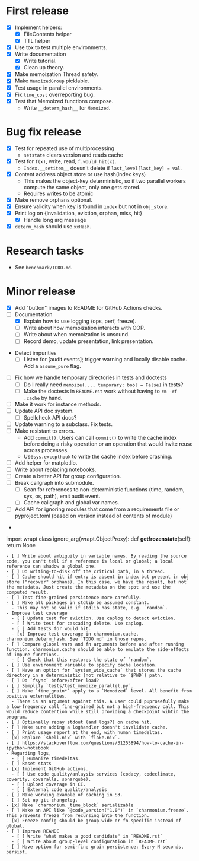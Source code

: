 # First release

- [x] Implement helpers:
  - [x] FileContents helper
  - [x] TTL helper
- [x] Use tox to test multiple environments.
- [x] Write documentation
  - [x] Write tutorial.
  - [x] Clean up theory.
- [x] Make memoization Thread safety.
- [x] Make `MemoizedGroup` picklable.
- [x] Test usage in parallel environments.
- [x] Fix `time_cost` overreporting bug.
- [x] Test that Memoized functions compose.
  - Write `__determ_hash__` for `Memoized`.

# Bug fix release

- [x] Test for repeated use of multiprocessing
  - `setstate` clears version and reads cache
- [x] Test for `f(x)`, write, read, `f.would_hit(x)`.
  - `Index.__setitem__` doesn't delete if `last_level[last_key] = val`.
- [x] Content address object store or use hash(index keys)
  - This makes the object-key deterministic, so if two parallel workers compute the same object, only one gets stored.
  - Requires writes to be atomic
- [x] Make remove orphans optional.
- [x] Ensure validity when key is found in `index` but not in `obj_store`.
- [x] Print log on {invalidation, eviction, orphan, miss, hit}
  - [x] Handle long arg message
- [x] `determ_hash`  should use `xxHash`.

# Research tasks
- See `benchmark/TODO.md`.

# Minor release
- [x] Add "button" images to README for GitHub Actions checks.
- [ ] Documentation
  - [x] Explain how to use logging (ops, perf, freeze).
  - [ ] Write about how memoization interacts with OOP.
  - [ ] Write about when memoization is unsound.
  - [ ] Record demo, update presentation, link presentation.
- Detect impurities
  - [ ] Listen for [audit events]; trigger warning and locally disable cache. Add a `assume_pure` flag.
- [ ] Fix how we handle temporary directories in tests and doctests
  - [ ] Do I really need `memoize(..., temporary: bool = False)` in tests?
  - [ ] Make the doctests in `README.rst` work without having to `rm -rf .cache` by hand.
- [ ] Make it work for instance methods.
- [ ] Update API doc system.
  - [ ] Spellcheck API docs?
- [ ] Update warning to a subclass. Fix tests.
- [ ] Make resistant to errors.
  - Add `commit()`. Users can call `commit()` to write the cache index before doing a risky operation or an operation that would invite reuse across processes.
  - Use`sys.excepthook` to write the cache index before crashing.
- [ ] Add helper for matplotlib.
- [ ] Write about replacing notebooks.
- [ ] Create a better API for group configuration.
- [ ] Break callgraph into submodule.
  - [ ] Scan for references to non-deterministic functions (time, random, sys, os, path), emit audit event.
  - [ ] Cache callgraph and global var names.
- [ ] Add API for ignoring modules that come from a requirements file or pyproject.toml (based on version instead of contents of module)
- ```
import wrapt
class ignore_arg(wrapt.ObjectProxy):
    def __getfrozenstate__(self):
        return None
```
- [ ] Write about ambiguity in variable names. By reading the source code, you can't tell if a reference is local or global; a local reference can shadow a global one.
- [ ] Do writing-to-disk off the critical path, in a thread.
- [ ] Cache should hit if entry is absent in index but present in obj store ("recover" orphans). In this case, we have the result, but not the metadata. Just create the metadata on the spot and use the computed result.
- [ ] Test fine-grained persistence more carefully.
- [ ] Make all packages in stdlib be assumed constant.
  - This may not be valid if stdlib has state, e.g. `random`.
- Improve test coverage
  - [ ] Update test for eviction. Use caplog to detect eviction.
  - [ ] Write test for cascading delete. Use caplog.
  - [ ] Add tests for would hit.
  - [x] Improve test coverage in charmonium.cache, charmonium.determ_hash. See `TODO.md` in those repos.
- [ ] Compare global vars and fn arguments before and after running function. charmonium.cache should be able to emulate the side-effects of impure functions.
  - [ ] Check that this restores the state of `random`.
- [ ] Use environment variable to specify cache location.
- [ ] Have an option for `system_wide_cache` that stores the cache directory in a deterministic (not relative to `$PWD`) path.
- [ ] Do `fsync` before/after load?
- [ ] Simplify `tests/test_memoize_parallel.py`.
- [ ] Make `fine_grain*` apply to a `Memoized` level. All benefit from positive externalities.
  - There is an argument against this. A user could puprosefully make a low-frequency call fine-grained but not a high-frequency call. This would reduce contention while still providing a checkpoint wihtin the program.
- [ ] Optionally repay stdout (and logs?) on cache hit.
- [ ] Make sure adding a loghandler doesn't invalidate cache.
- [ ] Print usage report at the end, with human timedeltas.
- [x] Replace `shell.nix` with `flake.nix`.
- [ ] https://stackoverflow.com/questions/31255894/how-to-cache-in-ipython-notebook
- Regarding logs,
  - [ ] Humanize timedeltas.
- [ ] Reset stats
- [x] Implement GitHub actions.
  - [ ] Use code quality/anlaysis services (codacy, codeclimate, coverity, coveralls, sonarqube).
  - [ ] Upload coverage in CI.
  - [ ] External code quality/analysis
- [ ] Make working example of caching in S3.
- [ ] Set up git-changelog.
- [x] Make `charmonium._time_block` serializable
- [ ] Make an API like `@code_version("1.0")` in `charmonium.freeze`. This prevents freeze from recursing into the function.
- [x] Freeze config should be group-wide or fn-specific instead of global.
- [ ] Improve REAMDE
  - [ ] Write "what makes a good candidate" in `README.rst`
  - [ ] Write about group-level configuration in `README.rst`
- [ ] Have option for semi-fine grain persistence: Every N seconds, persist.

